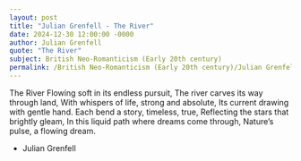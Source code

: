 ```yaml
---
layout: post
title: "Julian Grenfell - The River"
date: 2024-12-30 12:00:00 -0000
author: Julian Grenfell
quote: "The River"
subject: British Neo-Romanticism (Early 20th century)
permalink: /British Neo-Romanticism (Early 20th century)/Julian Grenfell/Julian Grenfell - The River
---
```


The River
Flowing soft in its endless pursuit,
The river carves its way through land,
With whispers of life, strong and absolute,
Its current drawing with gentle hand.
Each bend a story, timeless, true,
Reflecting the stars that brightly gleam,
In this liquid path where dreams come through,
Nature’s pulse, a flowing dream.



- Julian Grenfell
